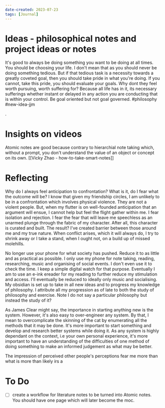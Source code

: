 ```yaml
---
date-created: 2023-07-23
tags: [Journal]
---
```


# Ideas - philosophical notes and project ideas or notes

It's good to always be doing something you want to be doing at all times. You should be choosing your life. I don't mean that as you should never be doing something tedious. But if that tedious task is a necessity towards a greatly coveted goal, then you should take pride in what you're doing. If you cannot, take this pride, you should evaluate your goals. Why dont they feel worth pursuing, worth suffering for? Because all life has in it, its necessary sufferings whether instant or delayed in any action you are conducting that is within your control. Be goal oriented but not goal governed. #philosophy #new-idea-jjm 

. 

# Insights on videos

Atomic notes are good because contrary to hierarchial note taking which, without a prompt, you don't understand the value of an object or concept on its own. [[Vicky Zhao - how-to-take-smart-notes]] 

# Reflecting

Why do I always feel anticipation to confrontation? What is it, do I fear what the outcome will be? I know that given my friendship circles, I am unlikely to be in a confrontation which involves physical violence. They are not a violent people. But, when my flutter is on well-founded anticipation that an argument will ensue, I cannot help but feel the flight gather within me. I fear isolation and rejection. I fear the fear that will leave me speechless as an unarmed plunge through the fabric of my character. After all, this character is curated and built. The result? I've created barrier between those around me and my true nature. When conflict arises, which it will always do, I try to shrink away or I take a stand, when I ought not, on a build up of missed molehills. 

No longer use your phone for what society has pushed. Reduce it to as little and as practical as possible. I only use my phone for note taking, reading, researching, music and organising of social events. I don't even use it to check the time. I keep a simple digital watch for that purpose. Eventually I am to use an e-ink ereader for my reading to further reduce my stimulation and access. I'll eventually be reduced to ideally only music and socialising. My obsidian is set up to take in all new ideas and to progress my knowledge of philosophy. I attribute all my progression as of late to both the study of philosophy and exercise. Note I do not say a particular philosophy but instead the study of it? 

As James Clear might say, the importance in starting anything new is the system. However, it's also easy to over-engineer any system. By that, I mean to overcomplicate the skinning of the cat by enumerating all the methods that it may be done. It's more important to start something and develop and research better systems while doing it. As any system is highly dependant on the context, i.e your own personal experience, it's more important to have an understanding of the difficulties of one method of doing something to make an informed judgement as what may be better.

The impression of perceived other people's perceptions fear me more than what is more than likely irs a

# To Do

- [ ] create a workflow for literature notes to be turned into Atomic notes. You should have one page which will later become the moc. 